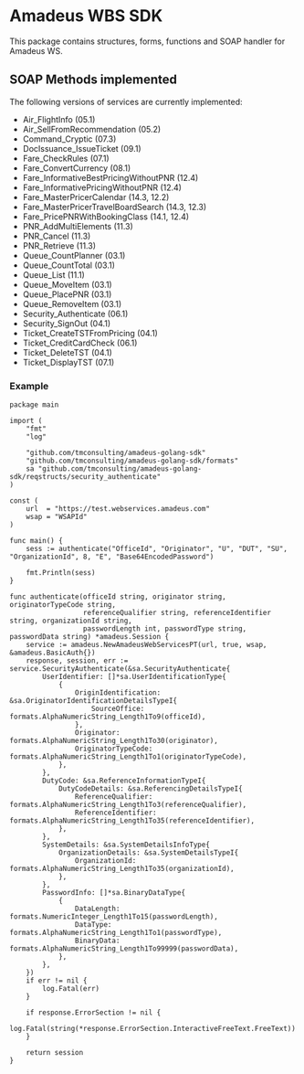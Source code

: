 # Amadeus WBS SDK

This package contains structures, forms, functions and SOAP handler for Amadeus WS.

## SOAP Methods implemented

The following versions of services are currently implemented:

* Air_FlightInfo (05.1)
* Air_SellFromRecommendation (05.2)
* Command_Cryptic (07.3)
* DocIssuance_IssueTicket (09.1)
* Fare_CheckRules (07.1)
* Fare_ConvertCurrency (08.1)
* Fare_InformativeBestPricingWithoutPNR (12.4)
* Fare_InformativePricingWithoutPNR (12.4)
* Fare_MasterPricerCalendar (14.3, 12.2)
* Fare_MasterPricerTravelBoardSearch (14.3, 12.3)
* Fare_PricePNRWithBookingClass (14.1, 12.4)
* PNR_AddMultiElements (11.3)
* PNR_Cancel (11.3)
* PNR_Retrieve (11.3)
* Queue_CountPlanner (03.1)
* Queue_CountTotal (03.1)
* Queue_List (11.1)
* Queue_MoveItem (03.1)
* Queue_PlacePNR (03.1)
* Queue_RemoveItem (03.1)
* Security_Authenticate (06.1)
* Security_SignOut (04.1)
* Ticket_CreateTSTFromPricing (04.1)
* Ticket_CreditCardCheck (06.1)
* Ticket_DeleteTST (04.1)
* Ticket_DisplayTST (07.1)

### Example

```golang
package main

import (
	"fmt"
	"log"

	"github.com/tmconsulting/amadeus-golang-sdk"
	"github.com/tmconsulting/amadeus-golang-sdk/formats"
	sa "github.com/tmconsulting/amadeus-golang-sdk/reqstructs/security_authenticate"
)

const (
	url  = "https://test.webservices.amadeus.com"
	wsap = "WSAPId"
)

func main() {
	sess := authenticate("OfficeId", "Originator", "U", "DUT", "SU", "OrganizationId", 8, "E", "Base64EncodedPassword")

	fmt.Println(sess)
}

func authenticate(officeId string, originator string, originatorTypeCode string,
                  referenceQualifier string, referenceIdentifier string, organizationId string,
                  passwordLength int, passwordType string, passwordData string) *amadeus.Session {
	service := amadeus.NewAmadeusWebServicesPT(url, true, wsap, &amadeus.BasicAuth{})
	response, session, err := service.SecurityAuthenticate(&sa.SecurityAuthenticate{
		UserIdentifier: []*sa.UserIdentificationType{
			{
				OriginIdentification: &sa.OriginatorIdentificationDetailsTypeI{
					SourceOffice: formats.AlphaNumericString_Length1To9(officeId),
				},
				Originator:         formats.AlphaNumericString_Length1To30(originator),
				OriginatorTypeCode: formats.AlphaNumericString_Length1To1(originatorTypeCode),
			},
		},
		DutyCode: &sa.ReferenceInformationTypeI{
			DutyCodeDetails: &sa.ReferencingDetailsTypeI{
				ReferenceQualifier:  formats.AlphaNumericString_Length1To3(referenceQualifier),
				ReferenceIdentifier: formats.AlphaNumericString_Length1To35(referenceIdentifier),
			},
		},
		SystemDetails: &sa.SystemDetailsInfoType{
			OrganizationDetails: &sa.SystemDetailsTypeI{
				OrganizationId: formats.AlphaNumericString_Length1To35(organizationId),
			},
		},
		PasswordInfo: []*sa.BinaryDataType{
			{
				DataLength: formats.NumericInteger_Length1To15(passwordLength),
				DataType:   formats.AlphaNumericString_Length1To1(passwordType),
				BinaryData: formats.AlphaNumericString_Length1To99999(passwordData),
			},
		},
	})
	if err != nil {
		log.Fatal(err)
	}

	if response.ErrorSection != nil {
		log.Fatal(string(*response.ErrorSection.InteractiveFreeText.FreeText))
	}

	return session
}
 ```
